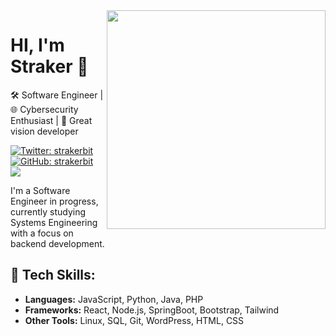 <img align='right' src="https://i.pinimg.com/originals/33/bd/d7/33bdd73f8ed677ef20a71935341b5c22.gif" width="350" >
<h1>HI, I'm Straker 👋 </h1> 
  
🛠️ Software Engineer | 🌐 Cybersecurity Enthusiast | 💎 Great vision developer

<p align="center">
    
</p>

[![Twitter: strakerbit](https://img.shields.io/twitter/follow/strakerbit?style=social&color=black)](https://twitter.com/fuentesgja)
[![GitHub: strakerbit](https://img.shields.io/github/followers/strakerbit?label=follow&style=social&color=black)](https://github.com/strakerbit)
<img src="https://komarev.com/ghpvc/?username=strakerbit&color=blueviolet"/>

I'm a Software Engineer in progress, currently studying Systems Engineering with a focus on backend development.

## 🚀 Tech Skills:
- **Languages:** JavaScript, Python, Java, PHP  
- **Frameworks:** React, Node.js, SpringBoot, Bootstrap, Tailwind
- **Other Tools:** Linux, SQL, Git, WordPress, HTML, CSS  
<!---
## 📚 Currently Learning:
- Backend with Java & Spring (Oracle Next Education)
- Web3 technologies

## Connect With Me ⛷️

- 💼 [LinkedIn](https://www.linkedin.com/in/jefersonfg/)  
- 📫 jeferson.fg@proton.me
<h2>☕ Statistics</h2>
<p align="center">
  <img height="50%" width="auto" src ="https://github-readme-stats.vercel.app/api?username=strakerbit&show_icons=true&count_private=true&theme=material-palenight&hide_border=true&hide=issues,contribs&bg_color=00000000">
  <img height="50%" width="auto" src ="https://github-readme-stats.vercel.app/api/top-langs/?username=strakerbit&layout=compact&hide_border=true&theme=material-palenight&bg_color=00000000&langs_count=6&hide=jupyter%20notebook,tex,css,php&exclude_repo=Pacman-AI">
</p>
-->

